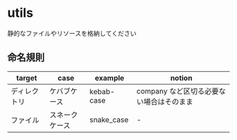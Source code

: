 # utils

静的なファイルやリソースを格納してください

## 命名規則

| target       | case           | example    | notion                                   |
| ------------ | -------------- | ---------- | ---------------------------------------- |
| ディレクトリ | ケバブケース   | kebab-case | company など区切る必要ない場合はそのまま |
| ファイル     | スネークケース | snake_case | -                                        |
